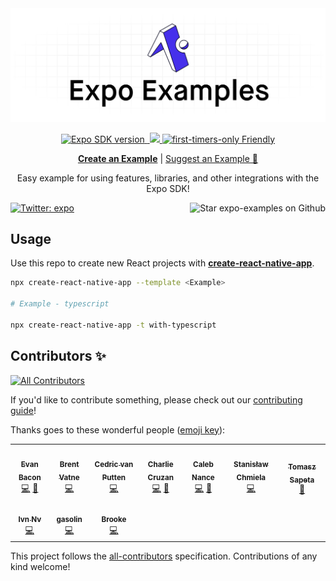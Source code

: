 <img alt="expo examples" src=".gh-assets/banner.png">

<p align="center">
  <a aria-label="SDK version" href="https://www.npmjs.com/package/expo" target="_blank">
    <img alt="Expo SDK version" src="https://img.shields.io/npm/v/expo.svg?style=flat-square&label=SDK&labelColor=000000&color=4630EB">
  </a>
  <a aria-label="Join our forums" href="https://forums.expo.io" target="_blank">
    <img alt="" src="https://img.shields.io/badge/Ask%20Questions%20-blue.svg?style=flat-square&logo=discourse&logoWidth=15&labelColor=000000&color=4630EB">
  </a>
  <a aria-label="PRs Welcome" href="http://makeapullrequest.com" target="_blank">
    <img src="https://img.shields.io/badge/PRs-welcome-brightgreen.svg?style=flat-square"/>
  </a>
  <a aria-label="first-timers-only Friendly" href="http://www.firsttimersonly.com" target="_blank">
    <img alt="first-timers-only Friendly" src="https://img.shields.io/badge/first--timers--only-friendly-4630EB.svg?style=flat-square" />
  </a>
</p>

<p align="center">
  <a aria-label="create a new example" href="https://github.com/expo/examples/blob/master/contributing.md"><b>Create an Example</b></a>
 |
  <a aria-label="suggest an example" href="https://github.com/expo/examples/issues/new?assignees=&labels=&template=feature_request.md">Suggest an Example 🚀</a>
</p>

<p align="center">Easy example for using features, libraries, and other integrations with the Expo SDK!
</p>

<p>
  <a aria-label="Follow @expo on Twitter" href="https://twitter.com/intent/follow?screen_name=expo" target="_blank">
    <img  alt="Twitter: expo" src="https://img.shields.io/twitter/follow/expo.svg?style=flat-square&label=Follow%20%40expo&logo=TWITTER&logoColor=FFFFFF&labelColor=00aced&logoWidth=15&color=lightgray" />
  </a>
  
  <a aria-label="Star expo examples on Github" href="https://github.com/expo/examples">
    <img aria-label="Star the repo" align="right" alt="Star expo-examples on Github" src="https://img.shields.io/github/stars/expo/examples.svg?style=flat-square&label=Star%20on%20Github&logo=GITHUB&logoColor=FFFFFF&labelColor=24292e&logoWidth=15&color=lightgray" />
  </a>
</p>

## Usage

Use this repo to create new React projects with [**create-react-native-app**](https://github.com/expo/create-react-native-app).

```sh
npx create-react-native-app --template <Example>

# Example - typescript

npx create-react-native-app -t with-typescript
```

## Contributors ✨

<!-- ALL-CONTRIBUTORS-BADGE:START - Do not remove or modify this section -->
[![All Contributors](https://img.shields.io/badge/all_contributors-10-orange.svg?style=flat-square)](#contributors-)
<!-- ALL-CONTRIBUTORS-BADGE:END -->

If you'd like to contribute something, please check out our [contributing guide](./contributing.md)!

Thanks goes to these wonderful people ([emoji key](https://allcontributors.org/docs/en/emoji-key)):

<!-- ALL-CONTRIBUTORS-LIST:START - Do not remove or modify this section -->
<!-- prettier-ignore-start -->
<!-- markdownlint-disable -->
<table>
  <tr>
    <td align="center"><a href="https://twitter.com/baconbrix"><img src="https://avatars1.githubusercontent.com/u/9664363?v=4" width="100px;" alt=""/><br /><sub><b>Evan Bacon</b></sub></a><br /><a href="https://github.com/expo/examples/commits?author=EvanBacon" title="Code">💻</a> <a href="https://github.com/expo/examples/commits?author=EvanBacon" title="Documentation">📖</a></td>
    <td align="center"><a href="https://github.com/brentvatne"><img src="https://avatars2.githubusercontent.com/u/90494?v=4" width="100px;" alt=""/><br /><sub><b>Brent Vatne</b></sub></a><br /><a href="https://github.com/expo/examples/commits?author=brentvatne" title="Code">💻</a></td>
    <td align="center"><a href="https://bycedric.com"><img src="https://avatars2.githubusercontent.com/u/1203991?v=4" width="100px;" alt=""/><br /><sub><b>Cedric van Putten</b></sub></a><br /><a href="https://github.com/expo/examples/commits?author=byCedric" title="Code">💻</a></td>
    <td align="center"><a href="https://github.com/cruzach"><img src="https://avatars0.githubusercontent.com/u/35579283?v=4" width="100px;" alt=""/><br /><sub><b>Charlie Cruzan</b></sub></a><br /><a href="https://github.com/expo/examples/commits?author=cruzach" title="Code">💻</a> <a href="https://github.com/expo/examples/commits?author=cruzach" title="Documentation">📖</a></td>
    <td align="center"><a href="https://blog.calebnance.com"><img src="https://avatars2.githubusercontent.com/u/1774589?v=4" width="100px;" alt=""/><br /><sub><b>Caleb Nance</b></sub></a><br /><a href="https://github.com/expo/examples/commits?author=calebnance" title="Code">💻</a> <a href="https://github.com/expo/examples/commits?author=calebnance" title="Documentation">📖</a></td>
    <td align="center"><a href="https://github.com/sjchmiela"><img src="https://avatars2.githubusercontent.com/u/1151041?v=4" width="100px;" alt=""/><br /><sub><b>Stanisław Chmiela</b></sub></a><br /><a href="https://github.com/expo/examples/commits?author=sjchmiela" title="Code">💻</a></td>
    <td align="center"><a href="https://github.com/tsapeta"><img src="https://avatars0.githubusercontent.com/u/1714764?v=4" width="100px;" alt=""/><br /><sub><b>Tomasz Sapeta</b></sub></a><br /><a href="https://github.com/expo/examples/pulls?q=is%3Apr+reviewed-by%3Atsapeta" title="Reviewed Pull Requests">👀</a></td>
  </tr>
  <tr>
    <td align="center"><a href="https://github.com/ivnnv"><img src="https://avatars0.githubusercontent.com/u/23552631?v=4" width="100px;" alt=""/><br /><sub><b>Ivn Nv</b></sub></a><br /><a href="https://github.com/expo/examples/commits?author=ivnnv" title="Code">💻</a></td>
    <td align="center"><a href="http://www.gasolin.idv.tw"><img src="https://avatars1.githubusercontent.com/u/748808?v=4" width="100px;" alt=""/><br /><sub><b>gasolin</b></sub></a><br /><a href="https://github.com/expo/examples/commits?author=gasolin" title="Code">💻</a></td>
    <td align="center"><a href="https://github.com/brookemitchell"><img src="https://avatars0.githubusercontent.com/u/927600?v=4" width="100px;" alt=""/><br /><sub><b>Brooke</b></sub></a><br /><a href="https://github.com/expo/examples/commits?author=brookemitchell" title="Code">💻</a></td>
  </tr>
</table>

<!-- markdownlint-enable -->
<!-- prettier-ignore-end -->
<!-- ALL-CONTRIBUTORS-LIST:END -->

This project follows the [all-contributors](https://github.com/all-contributors/all-contributors) specification. Contributions of any kind welcome!
